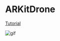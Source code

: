 # ARKitDrone

[Tutorial](https://medium.com/journey-of-one-thousand-apps/aarkit-adventures-697dfbe7779e)

![gif](https://github.com/chriswebb09/ARKitDrone/blob/master/drone-demo3.gif)
